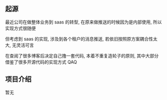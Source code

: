 ## 起源
最近公司在做整体业务到 saas 的转型, 在原来做推送的时候因为是内部使用, 所以实现方式很随便

但考虑到 saas 的实现, 涉及到各个租户的消息推送, 若依旧按照原方案耦合性太大, 无灵活可言

在查阅了很多博客后决定自己撸一套代码, 本着不重复造轮子的原则, 其中大部分借鉴了很多开源代码的实现方式 QAQ

## 项目介绍

暂无